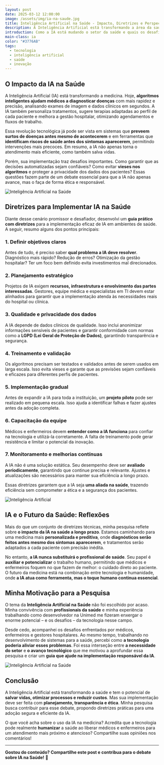 ```yaml
---
layout: post
date: 2025-03-12 12:00:00
image: /assets/img/ia-na-saude.jpg
title: Inteligência Artificial na Saúde - Impacto, Diretrizes e Perspectivas
description: A Inteligência Artificial está transformando a área da saúde. Mas como implementá-la de forma eficiente e ética? Descubra mais sobre essa revolução.
introduction: Como a IA está mudando o setor da saúde e quais os desafios para sua implementação? Reflexões sobre minha pesquisa, suas diretrizes e o impacto dessa tecnologia.
main-class: ia
color: "#3776AB"
tags:
  - tecnologia
  - inteligência artificial
  - saúde
  - inovação
---
```


## O Impacto da IA na Saúde

A Inteligência Artificial (IA) está transformando a medicina. Hoje, **algoritmos inteligentes ajudam médicos a diagnosticar doenças** com mais rapidez e precisão, analisando exames de imagem e dados clínicos em segundos. A IA também personaliza tratamentos, sugere terapias adaptadas ao perfil de cada paciente e melhora a gestão hospitalar, otimizando agendamentos e fluxos de trabalho.

Essa revolução tecnológica já pode ser vista em sistemas que **preveem surtos de doenças antes mesmo de acontecerem** e em ferramentas que **identificam riscos de saúde antes dos sintomas aparecerem**, permitindo intervenções mais precoces. Em resumo, a IA não apenas torna o atendimento mais eficiente, como também salva vidas.

Porém, sua implementação traz desafios importantes. Como garantir que as decisões automatizadas sejam confiáveis? Como evitar **vieses nos algoritmos** e proteger a privacidade dos dados dos pacientes? Essas questões fazem parte de um debate essencial para que a IA não apenas avance, mas o faça de forma ética e responsável.

![Inteligência Artificial na Saúde](assets/img/ia-saude.jpg)

## Diretrizes para Implementar IA na Saúde

Diante desse cenário promissor e desafiador, desenvolvi um **guia prático com diretrizes** para a implementação eficaz de IA em ambientes de saúde. A seguir, resumo alguns dos pontos principais:

### 1. **Definir objetivos claros**
Antes de tudo, é preciso saber **qual problema a IA deve resolver**. Diagnóstico mais rápido? Redução de erros? Otimização da gestão hospitalar? Ter um foco bem definido evita investimentos mal direcionados.

### 2. **Planejamento estratégico**
Projetos de IA exigem **recursos, infraestrutura e envolvimento das partes interessadas**. Gestores, equipe médica e especialistas em TI devem estar alinhados para garantir que a implementação atenda às necessidades reais do hospital ou clínica.

### 3. **Qualidade e privacidade dos dados**
A IA depende de dados clínicos de qualidade. Isso inclui anonimizar informações sensíveis de pacientes e garantir conformidade com normas como a **LGPD (Lei Geral de Proteção de Dados)**, garantindo transparência e segurança.

### 4. **Treinamento e validação**
Os algoritmos precisam ser testados e validados antes de serem usados em larga escala. Isso evita vieses e garante que as previsões sejam confiáveis e eficazes para diferentes perfis de pacientes.

### 5. **Implementação gradual**
Antes de expandir a IA para toda a instituição, um **projeto piloto** pode ser realizado em pequena escala. Isso ajuda a identificar falhas e fazer ajustes antes da adoção completa.

### 6. **Capacitação da equipe**
Médicos e enfermeiros devem **entender como a IA funciona** para confiar na tecnologia e utilizá-la corretamente. A falta de treinamento pode gerar resistência e limitar o potencial da inovação.

### 7. **Monitoramento e melhorias contínuas**
A IA não é uma solução estática. Seu desempenho deve ser **avaliado periodicamente**, garantindo que continue precisa e relevante. Ajustes e atualizações são necessários para manter sua eficiência a longo prazo.

Essas diretrizes garantem que a IA seja **uma aliada na saúde**, trazendo eficiência sem comprometer a ética e a segurança dos pacientes.

![Inteligência Artificial](assets/img/ia.jpg)

## IA e o Futuro da Saúde: Reflexões

Mais do que um conjunto de diretrizes técnicas, minha pesquisa reflete sobre **o impacto da IA na saúde a longo prazo**. Estamos caminhando para uma medicina mais **personalizada e preditiva**, onde **diagnósticos serão feitos antes mesmo dos sintomas aparecerem**, e tratamentos serão adaptados a cada paciente com precisão inédita.

No entanto, **a IA nunca substituirá o profissional de saúde**. Seu papel é **auxiliar e potencializar** o trabalho humano, permitindo que médicos e enfermeiros foquem no que fazem de melhor: o cuidado direto ao paciente. O futuro da medicina está na combinação entre tecnologia e humanidade, onde **a IA atua como ferramenta, mas o toque humano continua essencial**.


## Minha Motivação para a Pesquisa

O tema da **Inteligência Artificial na Saúde** não foi escolhido por acaso. Minha convivência com **profissionais da saúde** e minha experiência trabalhando como desenvolvedor na Unimed me fizeram enxergar o enorme potencial – e os desafios – da tecnologia nesse campo.

Desde cedo, acompanhei os desafios enfrentados por médicos, enfermeiros e gestores hospitalares. Ao mesmo tempo, trabalhando no desenvolvimento de sistemas para a saúde, percebi como **a tecnologia poderia aliviar esses problemas**. Foi essa interseção entre **a necessidade do setor** e **o avanço tecnológico** que me motivou a aprofundar essa pesquisa e criar um **guia que ajude na implementação responsável da IA**.

![Inteligência Artificial na Saúde](assets/img/medicina-diagnostica.jpg)

## Conclusão

A Inteligência Artificial está transformando a saúde e tem o potencial de **salvar vidas, otimizar processos e reduzir custos**. Mas sua implementação deve ser feita com **planejamento, transparência e ética**. Minha pesquisa busca contribuir para esse debate, propondo diretrizes práticas para uma adoção segura e eficiente da IA.

O que você acha sobre o uso da IA na medicina? Acredita que a tecnologia pode realmente **humanizar** a saúde ao liberar médicos e enfermeiros para um atendimento mais próximo e atencioso? Compartilhe suas opiniões nos comentários!

---

**Gostou do conteúdo? Compartilhe este post e contribua para o debate sobre IA na Saúde!** 🚀
